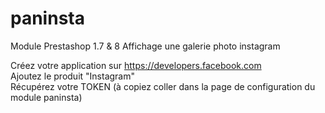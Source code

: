 # paninsta
Module Prestashop 1.7 & 8 
Affichage une galerie photo instagram

Créez votre application sur https://developers.facebook.com  
Ajoutez le produit "Instagram"  
Récupérez votre TOKEN (à copiez coller dans la page de configuration du module paninsta)
